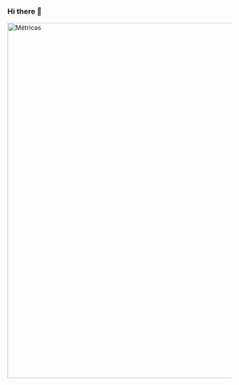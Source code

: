 ### Hi there 👋

<img  align ="center" src ="https://metrics.lecoq.io/flipgamership?template=classic&base.activity=0&base.community=0&base.repositories=0&base.metadata=0&languages=1&followup=1&achievements=1&lines=1&activity=1&stars=1&introduction=1&isocalendar=1&isocalendar.duration=half-year&languages.limit=8&languages.threshold=0%25&languages.colors=github&languages.sections=most-used&languages.indepth=false&languages.analysis.timeout=15&languages.categories=markup%2C%20programming&languages.recent.categories=markup%2C%20programming&languages.recent.load=300&languages.recent.days=14&stars.limit=4&followup.sections=repositories&followup.indepth=false&activity.limit=5&activity.load=300&activity.days=14&activity.visibility=all&activity.timestamps=false&activity.filter=all&achievements.threshold=C&achievements.secrets=true&achievements.display=detailed&achievements.limit=0&introduction.title=true&config.timezone=America%2FBogota" alt =" Métricas " width =" 800 ">
